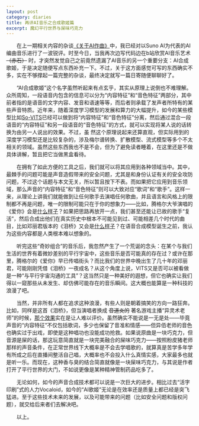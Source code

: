```yaml
---
layout: post
category: diaries
title: 再评AI音乐之合成歌姬篇
excerpt: 魔幻平行世界与屎味巧克力
---
```


&emsp;&emsp;在上一期相关内容的杂谈[《关于AI作曲》](../notes/关于AI作曲)中，我已经对以Suno AI为代表的AI编曲音乐进行了一波锐评。时至今日，当我再次边写代码边在b站欣赏AI音乐艺术 ~~（赤石）~~ 时，才突然发觉自己之前竟然遗漏了AI音乐的另一个重要分支：AI合成歌姬，于是决定随便写点东西补充一下。不过，关于这方面感觉可写的东西确实不多，实在不够撑起一篇完整的杂谈，最终决定就写一篇日寄随便聊聊好了。

&emsp;&emsp;“AI合成歌姬”这个名字虽然听起来有点玄乎，其实从原理上说倒也不难理解。众所周知，一段语音内包含的信息可以分为“内容特征”和“音色特征”两部分，其中前者指的是语音的文字内容、发音和语速等等，而后者则承载了发声者所特有的某些声音特质。近年来，随着深度学习模型的发展和算力的大幅提升，如今的某些模型比如[So-VITS](https://github.com/svc-develop-team/so-vits-svc)已经可以做到将“内容特征”和“音色特征”分离，然后通过混合一段语音的“内容特征”和另一段语音的“音色特征”的方式，就可以实现将某人说的话转换为由另一人说出的效果。不过，虽 然这个原理说起来还算直观，但实际用到的深度学习模型还是比较复杂的，涉及梅尔谱转换、扩散模型、流式模型等多个不太相关的领域。虽然这些东西我也不是不会，但为了避免读者睡着，在这里还是不做具体讲解，暂且把它当做黑盒看待。

&emsp;&emsp;在拥有了如此方便的工具之后，我们就可以将其应用到各种领域当中。其中，最棘手的问题可能是声音造假带来的安全问题，尤其是和身份认证有关的安全攻防问题，不过这个话题与本文无关，所以暂且按下不表。而如果把它应用到音乐领域，那么声音的“内容特征”和“音色特征”则可以大致对应“歌词”和“歌手”。这样一来，从理论上讲我们就能做到让任何歌手去演唱任何歌曲，并且语言和风格上的限制都不再是问题，唯一的限制可能只在于你的想象力——比如，腾格尔大爷演唱的《爱你》会是[什么样子](www.bilibili.com/video/BV1ym4y1h7v9)？如果把思路再放开一点，我们甚至还能让已故的歌手“复活”，然后合成出他们在真实历史中根本不可能见到过、可能相差几个时代的曲目，比如邓丽君版本的《泪桥》又会是[什么样子](www.bilibili.com/video/BV1PW421R7LD)？在语音合成模型诞生之前，我认为这些内容都是人类根本难以想象的。

&emsp;&emsp;听完这些“奇妙组合”的音乐后，我忽然产生了一个荒诞的念头：在某个与我们生活的世界有着微妙差别的平行宇宙中，这些音乐是否可能真的存在过？或许在那里，腾格尔的《爱你》早已传唱街头？而比我们的世界中晚出生了几十年的邓丽君，可能刚刚凭借《泪桥》一夜成名？从这个角度上说，VITS又是否可以被看做是一种“与平行宇宙沟通的工具”？这当然只是一种美好的遐想，但它也确实让我们得以一窥那些从未发生、却仿佛可能存在的音乐瞬间。这大概也能算是一种科技的浪漫了吧。

&emsp;&emsp;当然，并非所有人都在追求这种浪漫，有些人则是朝着搞笑的方向一路狂奔。比如，同样是这首《泪桥》，但当演唱者换成 ~~音道炎的~~ 著名游戏主播“异灵术老师”的时候，[那个效果](www.bilibili.com/video/BV1T2421w74X)实在是让人难以评价。虽然确实不能说是一无是处——毕竟声音的“内容特征”不仅包括歌词，多少也保留了音准和情感——但异佰老师的音色也确实过于出戏，即使是这种唱功也没能成功抢救。如果说原曲是一块巧克力，但音源是屎的话，那这玩意简直就是一块完美融合的屎味巧克力——按照粉皮猪老师那样的声音条件，在正常世界线下大概率是不会去学唱歌的，就算真是苦学多年学有所成之后在直播间整活自己唱，大概率也不会投入什么真情实感，大家最多也就是听一乐。而现在，这种香与臭的结合简直就像是一块屎味巧克力，与其说是作者打开了平行世界的大门，不如说更像是某种精神管制药品吃多了。

&emsp;&emsp;无论如何，如今的声音合成技术都可以说是一次巨大的进步。相比过去“活字印刷”式的人力Vocaloid，如今的“AI歌姬”无论是在效率还是质量上都已经是突飞猛进。至于这些技术未来的发展，以及可能带来的问题（比如安全问题和版权问题），就交给后来者们去解决吧。

&emsp;&emsp;以上。
